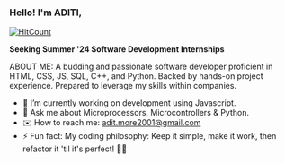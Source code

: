### Hello! I'm ADITI,

  [![HitCount](https://hits.dwyl.com/aaditi2/aaditi2.svg?style=flat-square&show=unique)](http://hits.dwyl.com/aaditi2/aaditi2)
  
**Seeking Summer '24 Software Development Internships**

ABOUT ME:
A budding and passionate software developer proficient in HTML, CSS, JS, SQL, C++, and Python. Backed by hands-on project experience. Prepared to leverage my skills within companies.

- 🔭 I’m currently working on development using Javascript.
- 💬 Ask me about Microprocessors, Microcontrollers & Python.
- ✉️ How to reach me: adit.more2001@gmail.com
- ⚡ Fun fact: My coding philosophy: Keep it simple, make it work, then refactor it 'til it's perfect! 🧹💡


